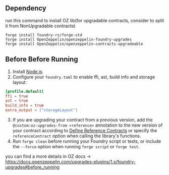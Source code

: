 ## Dependency
run this command to install OZ lib(for upgradable contracts, consider to split it from NonUpgradable contracts)
```
forge install foundry-rs/forge-std
forge install OpenZeppelin/openzeppelin-foundry-upgrades
forge install OpenZeppelin/openzeppelin-contracts-upgradeable
```

## Before Before Running
1. Install [Node.js](https://nodejs.org/).
2. Configure your `foundry.toml` to enable ffi, ast, build info and storage layout:
```toml
[profile.default]
ffi = true
ast = true
build_info = true
extra_output = ["storageLayout"]
```
3. If you are upgrading your contract from a previous version, add the `@custom:oz-upgrades-from <reference>` annotation to the new version of your contract according to [Define Reference Contracts](https://docs.openzeppelin.com/upgrades-plugins/1.x/api-core#define-reference-contracts) or specify the `referenceContract` option when calling the library's functions.
4. Run `forge clean` before running your Foundry script or tests, or include the `--force` option when running `forge script` or `forge test`.

you can find a more details in OZ docs -> 
https://docs.openzeppelin.com/upgrades-plugins/1.x/foundry-upgrades#before_running
